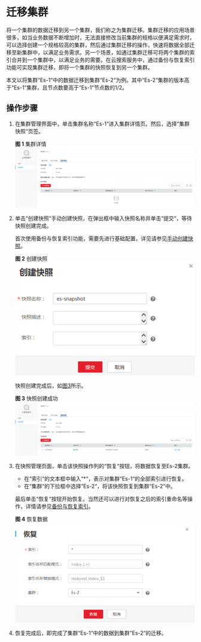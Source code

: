 # 迁移集群<a name="css_01_0040"></a>

将一个集群的数据迁移到另一个集群，我们称之为集群迁移。集群迁移的应用场景很多，如当业务数据不断增加时，无法直接修改当前集群的规格以便满足需求时，可以选择创建一个规格较高的集群，然后通过集群迁移的操作，快速将数据全部迁移至新集群中，以满足业务需求。另一个场景，如通过集群迁移可将两个集群的索引合并到一个集群中，以满足业务的需要。在云搜索服务中，通过备份与恢复索引功能可实现集群迁移，即将一个集群的快照恢复到另一个集群。

本文以将集群“Es-1“中的数据迁移到集群“Es-2“为例。其中“Es-2“集群的版本高于“Es-1“集群，且节点数要高于“Es-1“节点数的1/2。

## 操作步骤<a name="section339824743111"></a>

1.  在集群管理界面中，单击集群名称“Es-1“进入集群详情页。然后，选择“集群快照“页签。

    **图 1**  集群详情<a name="fig86281356173215"></a>  
    ![](figures/集群详情.png "集群详情")

2.  单击“创建快照“手动创建快照，在弹出框中输入快照名称并单击“提交“，等待快照创建完成。

    首次使用备份与恢复索引功能，需要先进行基础配置，详见请参见[手动创建快照](备份与恢复索引.md#section43906502025)。

    **图 2**  创建快照<a name="fig1490034251318"></a>  
    ![](figures/创建快照.png "创建快照")

    快照创建完成后，如[图3](#fig14397673517)所示。

    **图 3**  快照创建成功<a name="fig14397673517"></a>  
    ![](figures/快照创建成功.png "快照创建成功")

3.  在快照管理页面，单击该快照操作列的“恢复“按钮，将数据恢复至Es-2集群。

    -   在“索引“的文本框中输入“\*“，表示对集群“Es-1“的全部索引进行恢复。
    -   在“集群“的下拉框中选择“Es-2“，将该快照恢复到集群“Es-2“中。

    最后单击“恢复“按钮开始恢复。当然还可以进行对恢复之后的索引重命名等操作，详情请参见[备份与恢复索引](备份与恢复索引.md)。

    **图 4**  恢复数据<a name="fig7855132717372"></a>  
    ![](figures/恢复数据.png "恢复数据")

4.  恢复完成后，即完成了集群“Es-1“中的数据到集群“Es-2“的迁移。

